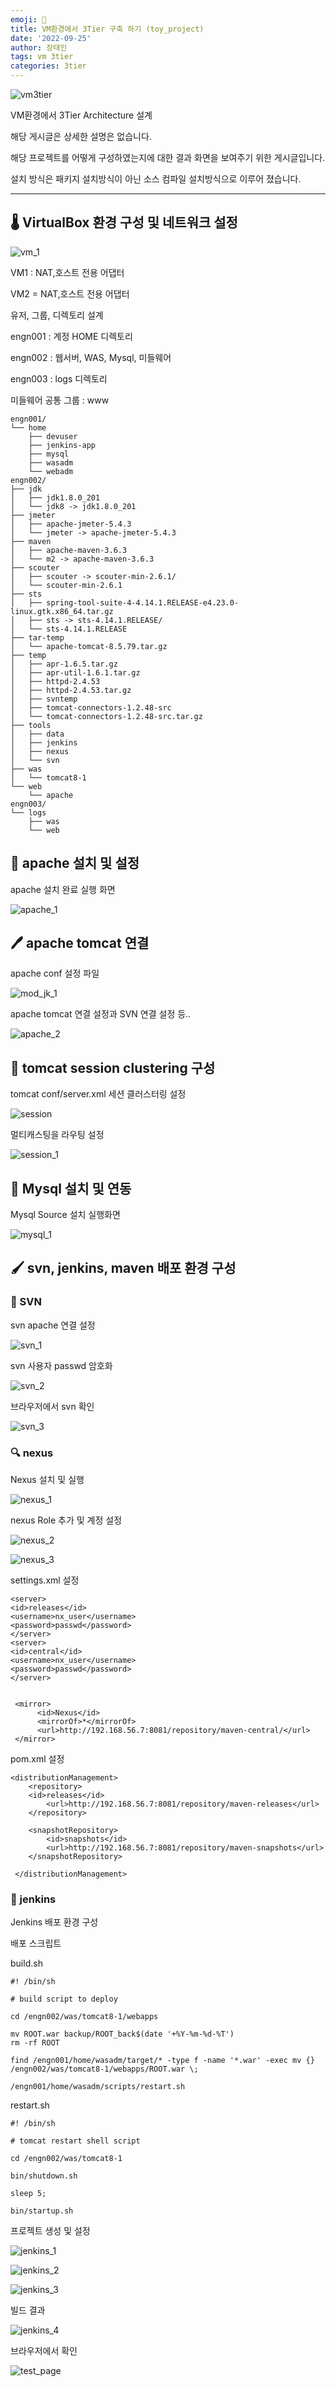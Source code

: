 ```yaml
---
emoji: 🧼
title: VM환경에서 3Tier 구축 하기 (toy_project)
date: '2022-09-25'
author: 장태인
tags: vm 3tier 
categories: 3tier
---
```


![vm3tier](./img/vm3tier.jpg)


VM환경에서 3Tier Architecture 설계

해당 게시글은 상세한 설명은 없습니다.

해당 프로젝트를 어떻게 구성하였는지에 대한 결과 화면을 보여주기 위한 게시글입니다.

설치 방식은 패키지 설치방식이 아닌 소스 컴파일 설치방식으로 이루어 졌습니다.

---

## 🌡 VirtualBox 환경 구성 및 네트워크 설정

![vm_1](./img/vm_1.PNG)

VM1 : NAT,호스트 전용 어댑터

VM2 = NAT,호스트 전용 어댑터

유저, 그룹, 디렉토리 설계

engn001 : 계정 HOME 디렉토리

engn002 : 웹서버, WAS, Mysql, 미들웨어

engn003 : logs 디렉토리

미들웨어 공통 그룹 : www

```shell
engn001/
└── home
    ├── devuser
    ├── jenkins-app
    ├── mysql
    ├── wasadm
    └── webadm
engn002/
├── jdk
│   ├── jdk1.8.0_201
│   └── jdk8 -> jdk1.8.0_201
├── jmeter
│   ├── apache-jmeter-5.4.3
│   └── jmeter -> apache-jmeter-5.4.3
├── maven
│   ├── apache-maven-3.6.3
│   └── m2 -> apache-maven-3.6.3
├── scouter
│   ├── scouter -> scouter-min-2.6.1/
│   └── scouter-min-2.6.1
├── sts
│   ├── spring-tool-suite-4-4.14.1.RELEASE-e4.23.0-linux.gtk.x86_64.tar.gz
│   ├── sts -> sts-4.14.1.RELEASE/
│   └── sts-4.14.1.RELEASE
├── tar-temp
│   └── apache-tomcat-8.5.79.tar.gz
├── temp
│   ├── apr-1.6.5.tar.gz
│   ├── apr-util-1.6.1.tar.gz
│   ├── httpd-2.4.53
│   ├── httpd-2.4.53.tar.gz
│   ├── svntemp
│   ├── tomcat-connectors-1.2.48-src
│   └── tomcat-connectors-1.2.48-src.tar.gz
├── tools
│   ├── data
│   ├── jenkins
│   ├── nexus
│   └── svn
├── was
│   └── tomcat8-1
└── web
    └── apache
engn003/
└── logs
    ├── was
    └── web

```

## 🔑 apache 설치 및 설정

apache 설치 완료 실행 화면

![apache_1](./img/apache_1.PNG)


## 🖊 apache tomcat 연결

apache conf 설정 파일

![mod_jk_1](./img/mod_jk_1.PNG)

apache tomcat 연결 설정과 SVN 연결 설정 등..

![apache_2](./img/apache_2.PNG)

## 📮 tomcat session clustering 구성

tomcat conf/server.xml 세션 클러스터링 설정

![session](./img/session.PNG)

멀티캐스팅을 라우팅 설정

![session_1](./img/session_1.PNG)

## 📍 Mysql 설치 및 연동

Mysql Source 설치 실행화면

![mysql_1](./img/mysql_1.PNG)


## 🖌 svn, jenkins, maven 배포 환경 구성

### 📏 SVN

svn apache 연결 설정

![svn_1](./img/svn_1.PNG)

svn 사용자 passwd 암호화

![svn_2](./img/svn_2.PNG)

브라우저에서 svn 확인

![svn_3](./img/svn_3.PNG)

### 🔍 nexus

Nexus 설치 및 실행

![nexus_1](./img/nexus_1.PNG)

nexus Role 추가 및 계정 설정

![nexus_2](./img/nexus_2.PNG)

![nexus_3](./img/nexus_3.PNG)

settings.xml 설정

```
<server>
<id>releases</id>
<username>nx_user</username>
<password>passwd</password>
</server>
<server>
<id>central</id>
<username>nx_user</username>
<password>passwd</password>
</server>


 <mirror>
      <id>Nexus</id>
      <mirrorOf>*</mirrorOf>
      <url>http://192.168.56.7:8081/repository/maven-central/</url>
 </mirror>
```

pom.xml 설정

```
<distributionManagement> 
    <repository>
	<id>releases</id>
        <url>http://192.168.56.7:8081/repository/maven-releases</url>
    </repository>

    <snapshotRepository>
        <id>snapshots</id>
        <url>http://192.168.56.7:8081/repository/maven-snapshots</url>
    </snapshotRepository>

 </distributionManagement>
```

### 📒 jenkins

Jenkins 배포 환경 구성

배포 스크립트

build.sh
```shell
#! /bin/sh

# build script to deploy

cd /engn002/was/tomcat8-1/webapps

mv ROOT.war backup/ROOT_back$(date '+%Y-%m-%d-%T')
rm -rf ROOT

find /engn001/home/wasadm/target/* -type f -name '*.war' -exec mv {} /engn002/was/tomcat8-1/webapps/ROOT.war \;

/engn001/home/wasadm/scripts/restart.sh
```

restart.sh
```shell
#! /bin/sh

# tomcat restart shell script

cd /engn002/was/tomcat8-1

bin/shutdown.sh

sleep 5;

bin/startup.sh

```

프로젝트 생성 및 설정

![jenkins_1](./img/jenkins_1.PNG)

![jenkins_2](./img/jenkins_2.PNG)

![jenkins_3](./img/jenkins_3.PNG)

빌드 결과

![jenkins_4](./img/jenkins_4.PNG)


브라우저에서 확인

![test_page](./img/test_page.PNG)

```toc

```
